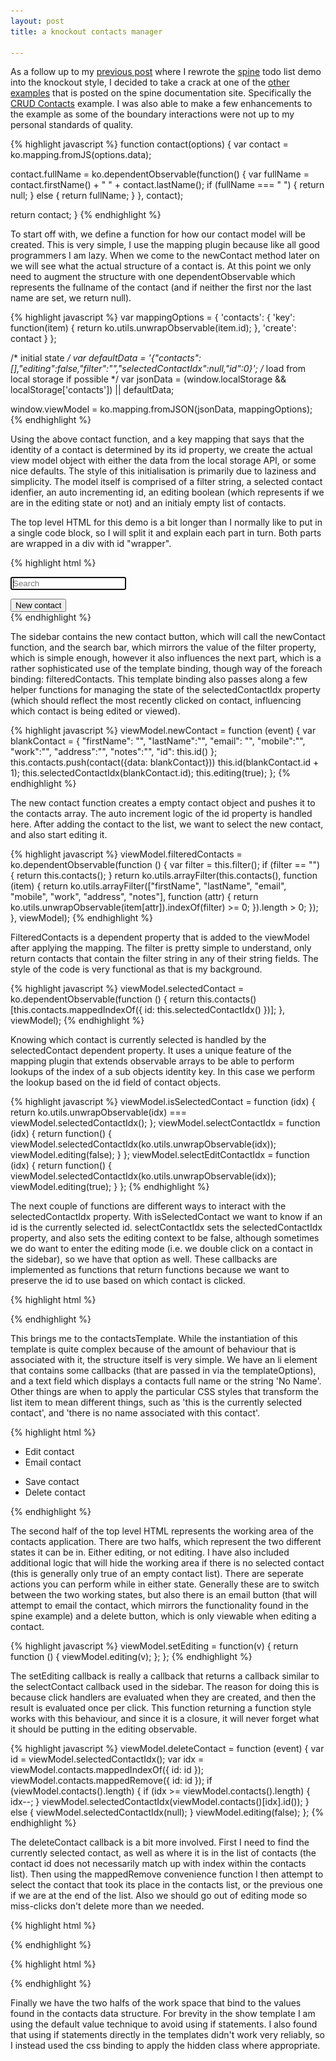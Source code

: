 ```yaml
---
layout: post
title: a knockout contacts manager

---
```


As a follow up to my [previous post](/2011/06/19/a-knockout-todo-list.html)
where I rewrote the [spine](http://maccman.github.com/spine/) todo list demo
into the knockout style, I decided to take a crack at one of the [other
examples](http://maccman.github.com/spine/#h-examples) that is posted on the
spine documentation site. Specifically the [CRUD
Contacts](http://maccman.github.com/spine.contacts/) example.  I was also able
to make a few enhancements to the example as some of the boundary interactions
were not up to my personal standards of quality.

{% highlight javascript %}
function contact(options) {
  var contact = ko.mapping.fromJS(options.data);

  contact.fullName = ko.dependentObservable(function() {
    var fullName = contact.firstName() + " " + contact.lastName();
    if (fullName === " ") {
      return null;
    } else {
      return fullName;
    }
  }, contact);

  return contact;
}
{% endhighlight %}

To start off with, we define a function for how our contact model will be
created. This is very simple, I use the mapping plugin because like all good
programmers I am lazy. When we come to the newContact method later on we will
see what the actual structure of a contact is. At this point we only need to
augment the structure with one dependentObservable which represents the fullname
of the contact (and if neither the first nor the last name are set, we return
null).

{% highlight javascript %}
var mappingOptions = {
  'contacts': {
    'key': function(item) {
      return ko.utils.unwrapObservable(item.id);
    },
    'create': contact
  }
};

/* initial state */
var defaultData = '{"contacts":[],"editing":false,"filter":"","selectedContactIdx":null,"id":0}';
/* load from local storage if possible */
var jsonData = (window.localStorage && localStorage['contacts']) || defaultData;

window.viewModel = ko.mapping.fromJSON(jsonData, mappingOptions);
{% endhighlight %}

Using the above contact function, and a key mapping that says that the identity
of a contact is determined by its id property, we create the actual view model
object with either the data from the local storage API, or some nice defaults.
The style of this initialisation is primarily due to laziness and simplicity.
The model itself is comprised of a filter string, a selected contact idenfier,
an auto incrementing id, an editing boolean (which represents if we are in the
editing state or not) and an initialy empty list of contacts.

The top level HTML for this demo is a bit longer than I normally like to put in
a single code block, so I will split it and explain each part in turn. Both
parts are wrapped in a div with id "wrapper".

{% highlight html %}
<div id="sidebar">
  <div class="search">
    <input data-bind="value: filter, valueUpdate: 'keyup'" type="search" placeholder="Search" results="0" incremental="true" autofocus>
  </div>

  <ul class="items"
    data-bind="template: {
      name: 'contactsTemplate',
      foreach: filteredContacts,
      templateOptions: {
        selectContact: selectContactIdx,
        selectEdit: selectEditContactIdx,
        selectedContact: isSelectedContact
      }
    }"></ul>

  <footer>
    <button data-bind="click: newContact">New contact</button>
  </footer>
</div>

<div class="vdivide"></div>
{% endhighlight %}

The sidebar contains the new contact button, which will call the newContact
function, and the search bar, which mirrors the value of the filter property,
which is simple enough, however it also influences the next part, which is a
rather sophisticated use of the template binding, though way of the foreach
binding: filteredContacts. This template binding also passes along a few helper
functions for managing the state of the selectedContactIdx property (which
should reflect the most recently clicked on contact, influencing which contact
is being edited or viewed).

{% highlight javascript %}
viewModel.newContact = function (event) {
  var blankContact = {
    "firstName": "",
    "lastName":"",
    "email": "",
    "mobile":"",
    "work":"",
    "address":"",
    "notes":"",
    "id": this.id()
  };
  this.contacts.push(contact({data: blankContact}))
  this.id(blankContact.id + 1);
  this.selectedContactIdx(blankContact.id);
  this.editing(true);
};
{% endhighlight %}

The new contact function creates a empty contact object and pushes it to the
contacts array. The auto increment logic of the id property is handled here.
After adding the contact to the list, we want to select the new contact, and
also start editing it.

{% highlight javascript %}
viewModel.filteredContacts = ko.dependentObservable(function () {
  var filter = this.filter();
  if (filter == "") {
    return this.contacts();
  }
  return ko.utils.arrayFilter(this.contacts(), function (item) {
    return ko.utils.arrayFilter(["firstName", "lastName", "email", "mobile", "work", "address", "notes"], function (attr) {
      return ko.utils.unwrapObservable(item[attr]).indexOf(filter) >= 0;
    }).length > 0;
  });
}, viewModel);
{% endhighlight %}

FilteredContacts is a dependent property that is added to the viewModel after
applying the mapping. The filter is pretty simple to understand, only return
contacts that contain the filter string in any of their string fields. The style
of the code is very functional as that is my background.

{% highlight javascript %}
viewModel.selectedContact = ko.dependentObservable(function () {
  return this.contacts()[this.contacts.mappedIndexOf({ id: this.selectedContactIdx() })];
}, viewModel);
{% endhighlight %}

Knowing which contact is currently selected is handled by the selectedContact
dependent property. It uses a unique feature of the mapping plugin that extends
observable arrays to be able to perform lookups of the index of a sub objects
identity key. In this case we perform the lookup based on the id field of
contact objects.

{% highlight javascript %}
viewModel.isSelectedContact = function (idx) {
  return ko.utils.unwrapObservable(idx) === viewModel.selectedContactIdx();
};
viewModel.selectContactIdx = function (idx) {
  return function() {
    viewModel.selectedContactIdx(ko.utils.unwrapObservable(idx));
    viewModel.editing(false);
  }
};
viewModel.selectEditContactIdx = function (idx) {
  return function() {
    viewModel.selectedContactIdx(ko.utils.unwrapObservable(idx));
    viewModel.editing(true);
  }
};
{% endhighlight %}

The next couple of functions are different ways to interact with the
selectedContactIdx property. With isSelectedContact we want to know if an id is
the currently selected id. selectContactIdx sets the selectedContactIdx
property, and also sets the editing context to be false, although sometimes we
do want to enter the editing mode (i.e. we double click on a contact in the
sidebar), so we have that option as well. These callbacks are implemented as
functions that return functions because we want to preserve the id to use based
on which contact is clicked.

{% highlight html %}
<script type="text/html" id="contactsTemplate">
  <li class="item" data-bind="click: $item.selectContact(id()),
    event: { dblclick: $item.selectEdit(id()) },
    css: { current: $item.selectedContact(id()) }">
    <img src="/images/missing.png" />
    <span class="name" data-bind="text: (fullName() || 'No Name'), css: { empty: !fullName() }"></span>
    <span class="cta">&gt;</span>
  </li>
</script>
{% endhighlight %}

This brings me to the contactsTemplate. While the instantiation of this template
is quite complex because of the amount of behaviour that is associated with it,
the structure itself is very simple. We have an li element that contains some
callbacks (that are passed in via the templateOptions), and a text field which
displays a contacts full name or the string 'No Name'. Other things are when to
apply the particular CSS styles that transform the list item to mean different
things, such as 'this is the currently selected contact', and 'there is no name
associated with this contact'.

{% highlight html %}
<div id="contacts" data-bind="css: { editing: editing, hidden: !selectedContact() }">
  <div class="show">
    <ul class="options">
      <li class="optEdit" data-bind="click: setEditing(true)">Edit contact</li>
      <li class="optEmail" data-bind="click: emailContact">Email contact</li>
    </ul>
    <div class="content"
      data-bind="template: { name: 'contactTemplate', data: selectedContact }"></div>
  </div>

  <div class="edit">
    <ul class="options">
      <li class="optSave default" data-bind="click: setEditing(false)">Save contact</li>
      <li class="optDestroy" data-bind="click: deleteContact">Delete contact</li>
    </ul>
    <div class="content"
      data-bind="template: { name: 'editContactTemplate', data: selectedContact }"></div>
  </div>
</div>
{% endhighlight %}

The second half of the top level HTML represents the working area of the
contacts application. There are two halfs, which represent the two different
states it can be in. Either editing, or not editing. I have also included
additional logic that will hide the working area if there is no selected contact
(this is generally only true of an empty contact list). There are seperate
actions you can perform while in either state. Generally these are to switch
between the two working states, but also there is an email button (that will
attempt to email the contact, which mirrors the functionality found in the spine
example) and a delete button, which is only viewable when editing a contact.

{% highlight javascript %}
viewModel.setEditing = function(v) {
  return function () {
    viewModel.editing(v);
  };
};
{% endhighlight %}

The setEditing callback is really a callback that returns a callback similar to
the selectContact callback used in the sidebar. The reason for doing this is
because click handlers are evaluated when they are created, and then the result
is evaluated once per click. This function returning a function style works with
this behaviour, and since it is a closure, it will never forget what it should
be putting in the editing observable.

{% highlight javascript %}
viewModel.deleteContact = function (event) {
  var id = viewModel.selectedContactIdx();
  var idx = viewModel.contacts.mappedIndexOf({ id: id });
  viewModel.contacts.mappedRemove({ id: id });
  if (viewModel.contacts().length) {
    if (idx >= viewModel.contacts().length) {
      idx--;
    }
    viewModel.selectedContactIdx(viewModel.contacts()[idx].id());
  } else {
    viewModel.selectedContactIdx(null);
  }
  viewModel.editing(false);
};
{% endhighlight %}

The deleteContact callback is a bit more involved. First I need to find the
currently selected contact, as well as where it is in the list of contacts (the
contact id does not necessarily match up with index within the contacts list).
Then using the mappedRemove convenience function I then attempt to select the
contact that took its place in the contacts list, or the previous one if we are
at the end of the list. Also we should go out of editing mode so miss-clicks
don't delete more than we needed.

{% highlight html %}
<script type="text/html" id="contactTemplate">
  <label>
    <span>Name</span>
    <div data-bind="text: (fullName() || 'No Name'), css: {empty: !fullName() }"></div>
  </label>

  <label>
    <span>Email</span>
    <div data-bind="text: (email() || 'Blank'), css: { empty: !email() }"></div>
  </label>

  <label data-bind="css: { hidden: !mobile() }">
    <span>Mobile number</span>
    ${mobile}
  </label>

  <label data-bind="css: { hidden: !work() }">
    <span>Work number</span>
    ${work}
  </label>

  <label data-bind="css: { hidden: !address() }">
    <span>Address</span>
    <pre>${address}</pre>
  </label>

  <label>
    <span>Notes</span>
    <div data-bind="css: { empty: !notes() }, text: (notes() || 'Blank')"></div>
  </label>
</script>
{% endhighlight %}

{% highlight html %}
<script type="text/html" id="editContactTemplate">
  <label>
    <span>First name</span>
    <input type="text" name="first_name" data-bind="value: first_name" autofocus>
  </label>

  <label>
    <span>Last name</span>
    <input type="text" name="last_name" data-bind="value: last_name">
  </label>

  <label>
    <span>Email</span>
    <input type="text" name="email" data-bind="value: email">
  </label>

  <label>
    <span>Mobile number</span>
    <input type="text" name="mobile" data-bind="value: mobile">
  </label>

  <label>
    <span>Work number</span>
    <input type="text" name="work" data-bind="value: work">
  </label>

  <label>
    <span>Address</span>
    <textarea name="address" data-bind="value: address"></textarea>
  </label>

  <label>
    <span>Notes</span>
    <textarea name="notes" data-bind="value: notes"></textarea>
  </label>
</script>
{% endhighlight %}

Finally we have the two halfs of the work space that bind to the values found in
the contacts data structure. For brevity in the show template I am using the
default value technique to avoid using if statements. I also found that using if
statements directly in the templates didn't work very reliably, so I instead
used the css binding to apply the hidden class where appropriate.




